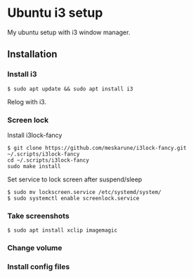# Ubuntu i3 setup
My ubuntu setup with i3 window manager.

## Installation

### Install i3 

```
$ sudo apt update && sudo apt install i3
```

Relog with i3.

### Screen lock

Install i3lock-fancy

```
$ git clone https://github.com/meskarune/i3lock-fancy.git ~/.scripts/i3lock-fancy
cd ~/.scripts/i3lock-fancy
sudo make install
```
Set service to lock screen after suspend/sleep

```
$ sudo mv lockscreen.service /etc/systemd/system/
$ sudo systemctl enable screenlock.service 
```



### Take screenshots

```
$ sudo apt install xclip imagemagic
```

### Change volume


### Install config files
